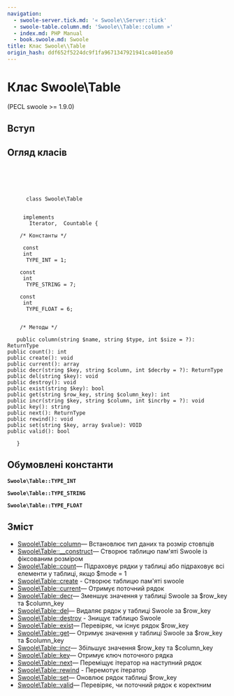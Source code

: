 ```yaml
---
navigation:
  - swoole-server.tick.md: '« Swoole\\Server::tick'
  - swoole-table.column.md: 'Swoole\\Table::column »'
  - index.md: PHP Manual
  - book.swoole.md: Swoole
title: Клас Swoole\\Table
origin_hash: ddf652f5224dc9f1fa9671347921941ca401ea50
---
```

# Клас Swoole\\Table

(PECL swoole >= 1.9.0)

## Вступ

## Огляд класів

```classsynopsis



    
     
      class Swoole\Table
     

     implements 
       Iterator,  Countable {

    /* Константы */
    
     const
     int
      TYPE_INT = 1;

    const
     int
      TYPE_STRING = 7;

    const
     int
      TYPE_FLOAT = 6;


    /* Методы */
    
   public column(string $name, string $type, int $size = ?): ReturnType
public count(): int
public create(): void
public current(): array
public decr(string $key, string $column, int $decrby = ?): ReturnType
public del(string $key): void
public destroy(): void
public exist(string $key): bool
public get(string $row_key, string $column_key): int
public incr(string $key, string $column, int $incrby = ?): void
public key(): string
public next(): ReturnType
public rewind(): void
public set(string $key, array $value): VOID
public valid(): bool

   }
```

## Обумовлені константи

**`Swoole\Table::TYPE_INT`**

**`Swoole\Table::TYPE_STRING`**

**`Swoole\Table::TYPE_FLOAT`**

## Зміст

-   [Swoole\\Table::column](swoole-table.column.md)— Встановлює тип даних та розмір стовпців
-   [Swoole\\Table::\_\_construct](swoole-table.construct.md)— Створює таблицю пам'яті Swoole із фіксованим розміром
-   [Swoole\\Table::count](swoole-table.count.md)— Підраховує рядки у таблиці або підраховує всі елементи у таблиці, якщо $mode = 1
-   [Swoole\\Table::create](swoole-table.create.md) \- Створює таблицю пам'яті swoole
-   [Swoole\\Table::current](swoole-table.current.md)— Отримує поточний рядок
-   [Swoole\\Table::decr](swoole-table.decr.md)— Зменшує значення у таблиці Swoole за $row\_key та $column\_key
-   [Swoole\\Table::del](swoole-table.del.md)— Видаляє рядок у таблиці Swoole за $row\_key
-   [Swoole\\Table::destroy](swoole-table.destroy.md) \- Знищує таблицю Swoole
-   [Swoole\\Table::exist](swoole-table.exist.md)— Перевіряє, чи існує рядок $row\_key
-   [Swoole\\Table::get](swoole-table.get.md)— Отримує значення у таблиці Swoole за $row\_key та $column\_key
-   [Swoole\\Table::incr](swoole-table.incr.md)— Збільшує значення $row\_key та $column\_key
-   [Swoole\\Table::key](swoole-table.key.md)— Отримує ключ поточного рядка
-   [Swoole\\Table::next](swoole-table.next.md)— Переміщує ітератор на наступний рядок
-   [Swoole\\Table::rewind](swoole-table.rewind.md) \- Перемотує ітератор
-   [Swoole\\Table::set](swoole-table.set.md)— Оновлює рядок таблиці $row\_key
-   [Swoole\\Table::valid](swoole-table.valid.md)— Перевіряє, чи поточний рядок є коректним
